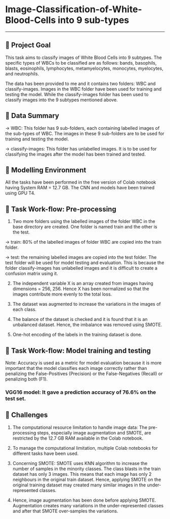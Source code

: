 # Image-Classification-of-White-Blood-Cells into 9 sub-types
---------------------------------------------------------------------------------------------------------------------------------------------

## 📖 Project Goal

This task aims to classify images of White Blood Cells into 9 subtypes. The specific types of WBCs to be classified are as follows: bands, basophils, blasts, eosinophils, lymphocytes, metamyelocytes, monocytes, myelocytes, and neutrophils. 

The data has been provided to me and it contains two folders: WBC and classify-images. Images in the WBC folder have been used for training and testing the model. While the classify-images folder has been used to classify images into the 9 subtypes mentioned above.


## 📖 Data Summary

-> WBC: This folder has 9 sub-folders, each containing labelled images of the sub-types of WBC. The images in these 9 sub-folders are to be used for training and testing the model.

-> classify-images: This folder has unlabelled images. It is to be used for classifying the images after the model has been trained and tested.


## 📖 Modelling Environment

All the tasks have been performed in the free version of Colab notebook having System RAM = 12.7 GB. The CNN and models have been trained using GPU T4. 


## 📖 Task Work-flow: Pre-processing

1. Two more folders using the labelled images of the folder WBC in the base directory are created. One folder is named train and the other is the test.
   
-> train: 80% of the labelled images of folder WBC are copied into the train folder. 

-> test: the remaining labelled images are copied into the test folder. The test folder will be used for model testing and evaluation. This is because the folder classify-images has unlabelled images and it is difficult to create a confusion matrix using it.
   
2. The independent variable X is an array created from images having dimensions = 256, 256. Hence X has been normalized so that the images contribute more evenly to the total loss.

3. The dataset was augmented to increase the variations in the images of each class.

4. The balance of the dataset is checked and it is found that it is an unbalanced dataset. Hence, the imbalance was removed using SMOTE.

5. One-hot encoding of the labels in the training dataset is done.


## 📖 Task Work-flow: Model training and testing

Note: Accuracy is used as a metric for model evaluation because it is more important that the model classifies each image correctly rather than penalizing the False-Positives (Precision) or the False-Negatives (Recall) or penalizing both (F1).

### VGG16 model: It gave a prediction accuracy of 76.6% on the test set.


## 📖 Challenges

1. The computational resource limitation to handle image data: The pre-processing steps, especially image augmentation and SMOTE, are restricted by the 12.7 GB RAM available in the Colab notebook.

2. To manage the computational limitation, multiple Colab notebooks for different tasks have been used.

3. Concerning SMOTE: SMOTE uses KNN algorithm to increase the number of samples in the minority classes. The class blasts in the train dataset has only 3 images. This means that each image has only 2 neighbours in the original train dataset. Hence, applying SMOTE on the original training dataset may created many similar images in the under-represented classes.

4. Hence, image augmentation has been done before applying SMOTE. Augmentation creates many variations in the under-represented classes and after that SMOTE over-samples the variations.
